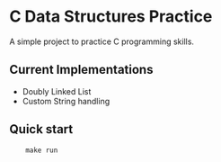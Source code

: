 # C Data Structures Practice

A simple project to practice C programming skills.

## Current Implementations

-   Doubly Linked List
-   Custom String handling

## Quick start

```
    make run
```
